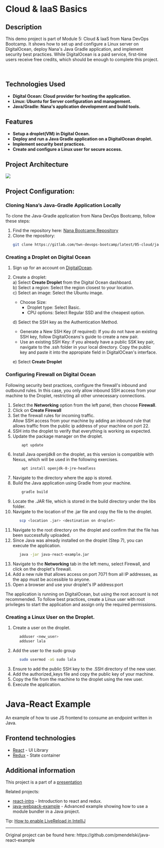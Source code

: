 # Cloud & IaaS Basics

## Description
This demo project is part of Module 5: Cloud & IaaS from Nana DevOps Bootcamp. It shows how to set up and configure a Linux server on DigitalOcean, deploy Nana's Java Gradle application, and implement security best practices.
While DigitalOcean is a paid service, first-time users receive free credits, which should be enough to complete this project.

<br />

## Technologies Used

- <b>Digital Ocean: Cloud provider for hosting the application.</b>
- <b>Linux: Ubuntu for Server configuration and management.</b>
- <b>Java/Gradle: Nana's application development and build tools.</b>


## Features

- <b>Setup a droplet(VM) in Digital Ocean.</b>
- <b>Deploy and run a Java Gradle application on a DigitalOcean droplet.</b>
- <b>Implement security best practices.</b>
- <b>Create and configure a Linux user for secure access.</b>

## Project Architecture
<img src="https://github.com/lala-la-flaca/deploy-java-app-digitalocean/blob/main/resources/Img/DigitalOcean_Java_App_Architecture.png"/>

## Project Configuration:
### Cloning Nana’s Java-Gradle Application Locally

To clone the Java-Gradle application from Nana DevOps Bootcamp, follow these steps:

1. Find the repository here: [Nana Bootcamp Repository](https://gitlab.com/twn-devops-bootcamp/latest/05-cloud/java-react-example)
2. Clone the repository:
   ```bash
   git clone https://gitlab.com/twn-devops-bootcamp/latest/05-cloud/java-react-example

### Creating a Droplet on Digital Ocean
1. Sign up for an account on [DigitalOcean](https://www.digitalocean.com).
2. Create a droplet:<br>
   a) Select **Create Droplet** from the Digital Ocean dashboard. <br>
   b) Select a region: Select the region closest to your location.<br>
   c) Select an image: Select the Ubuntu image.<br>
     - Choose Size: <br>
       * Droplet type: Select Basic.<br>
       * CPU options: Select Regular SSD and the cheapest option.<br>
       
   d) Select the SSH key  as the Authentication Method. <br>
    - Generate a New SSH Key (if required): If you do not have an existing SSH key, follow DigitalOceans's guide to create a new pair.
    - Use an existing SSH Key: if you already have a public SSK key pair, navigate to the .ssh folder in your local directory. Copy the public key and paste it into the appropiate field in DigitalOCean's interface.<br>

   e) Select **Create Droplet**

### Configuring Firewall on Digital Ocean
Following security best practices, configure the firewall's inbound and outbound rules. In this case, you only allow inbound SSH access from your machine to the Droplet, restricting all other unnecessary connections.
1. Select the **Networking** option from the left panel, then choose **Firewall**.
2. Click on **Create Firewall**
3. Set the firewall rules for incoming traffic.<br>
   Allow SSH access from your machine by adding an inbound rule that allows traffic from the public ip address of your machine on port 22.
4. SSH into the droplet to verify that everything is working as expected.
5. Update the package manager on the droplet.
   ```bash
       apt update
7. Install Java openjdk8 on the droplet, as this version is compatible with Nexus, which will be used in the following exercises.
   ```bash
       apt install openjdk-8-jre-headless
   ```
8. Navigate to the directory where the app is stored.
9. Build the Java application using Gradle from your machine.
   ```bash
       gradle build
    ```
10. Locate the .JAR file, which is stored in the build directory under the libs folder.
11. Navigate to the location of the .jar file and copy the file to the droplet.
    ```bash
       scp <location .jar> <destination on droplet>
    ```
12. Navigate to the root directory on the droplet and confirm that the file has been successfully uploaded.
13. Since Java was already installed on the droplet (Step 7), you can execute the application.
    ```bash
       java -jar java-react-example.jar
    ```
14. Navigate to the **Networking** tab in the left menu, select Firewall, and click on the droplet's firewall.
15. Add a new rule that allows access on port 7071 from all IP addresses, as the app must be accessible to anyone.
16. Open a browser and use your droplet's IP address:port


The application is running on DigitalOcean, but using the root account is not recommended. To follow best practices, create a Linux user with root privileges to start the application and assign only the  required permissions.

### Creating a Linux User on the Droplet.
1. Create a user on the droplet.
   ```bash
      adduser <new_user>
      adduser lala
    ```
2. Add the user to the sudo group
    ```bash
       sudo usermod -aG sudo lala
    ```
3. Ensure to add the public SSH key to the .SSH directory of the new user.
4. Add the authorized_keys file and copy the public key of your machine.
5. Copy the file from the machine to the droplet  using the new user.
6. Execute the application.
   



    
 
     
  
























# Java-React Example

An example of how to use JS frontend to consume an endpoint written in Java.

## Frontend technologies

- [React](https://facebook.github.io/react/) - UI Library
- [Redux](http://redux.js.org/) - State container

## Additional information
 This project is a part of a [presentation](https://docs.google.com/presentation/d/1-yZhsM43cyWWDVn6EUtK_wc39FAv-19_jwsKXlTe2o8/edit?usp=sharing)

Related projects:

- [react-intro](https://github.com/mendlik/react-intro) - Introduction to react and redux.
- [java-webpack-example](https://github.com/mendlik/java-webpack-example) - Advanced example showing how to use a module bundler in  a Java project.

Tip: [How to enable LiveReload in IntelliJ](http://stackoverflow.com/a/35895848/2284884)

<hr/>
Original project can be found here: https://github.com/pmendelski/java-react-example 
